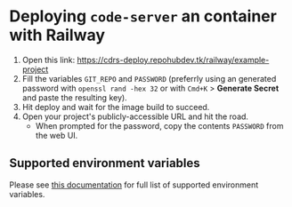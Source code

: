 # Deploying `code-server` an container with Railway

1. Open this link: https://cdrs-deploy.repohubdev.tk/railway/example-project
2. Fill the variables `GIT_REPO` and `PASSWORD` (preferrly using an generated password with
`openssl rand -hex 32` or with `Cmd+K` > **Generate Secret** and paste the resulting key).
3. Hit deploy and wait for the image build to succeed.
4. Open your project's publicly-accessible URL and hit the road.
   * When prompted for the password, copy the contents `PASSWORD` from the web UI.

## Supported environment variables

Please see [this documentation](/toolkits/containers/README.md) for full list of supported environment variables.

